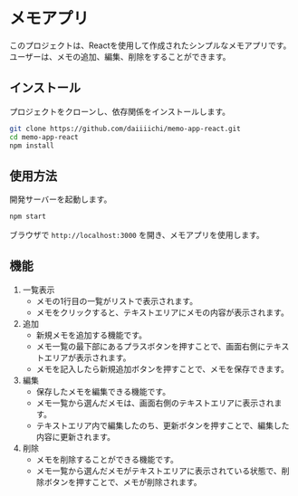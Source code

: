 # メモアプリ

このプロジェクトは、Reactを使用して作成されたシンプルなメモアプリです。
ユーザーは、メモの追加、編集、削除をすることができます。

## インストール

プロジェクトをクローンし、依存関係をインストールします。

```sh
git clone https://github.com/daiiiichi/memo-app-react.git
cd memo-app-react
npm install
```

## 使用方法

開発サーバーを起動します。

```sh
npm start
```

ブラウザで `http://localhost:3000` を開き、メモアプリを使用します。

## 機能

1. 一覧表示
   - メモの1行目の一覧がリストで表示されます。
   - メモをクリックすると、テキストエリアにメモの内容が表示されます。
2. 追加
   - 新規メモを追加する機能です。
   - メモ一覧の最下部にあるプラスボタンを押すことで、画面右側にテキストエリアが表示されます。
   - メモを記入したら新規追加ボタンを押すことで、メモを保存できます。
3. 編集
   - 保存したメモを編集できる機能です。
   - メモ一覧から選んだメモは、画面右側のテキストエリアに表示されます。
   - テキストエリア内で編集したのち、更新ボタンを押すことで、編集した内容に更新されます。
4. 削除
   - メモを削除することができる機能です。
   - メモ一覧から選んだメモがテキストエリアに表示されている状態で、削除ボタンを押すことで、メモが削除されます。
